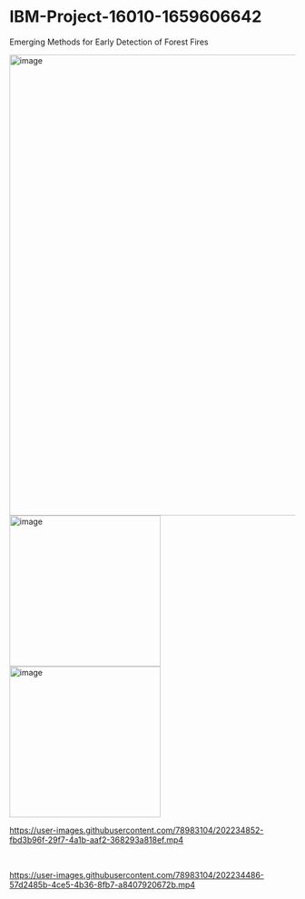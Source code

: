 # IBM-Project-16010-1659606642
Emerging Methods for Early Detection of Forest Fires

<img width="812" alt="image" src="https://user-images.githubusercontent.com/78983104/202232063-9d1dc479-2d74-409c-aade-518089df84ba.png">

<img width="266" alt="image" src="https://user-images.githubusercontent.com/78983104/202232672-999bc782-985b-4e9f-9352-fe4fc4113418.png">
<br>
<img width="266" alt="image" src="https://user-images.githubusercontent.com/78983104/202233008-b33b50fd-5f66-400d-bea0-1a6f2202387f.png">

<br>

https://user-images.githubusercontent.com/78983104/202234852-fbd3b96f-29f7-4a1b-aaf2-368293a818ef.mp4



<br>

https://user-images.githubusercontent.com/78983104/202234486-57d2485b-4ce5-4b36-8fb7-a8407920672b.mp4

